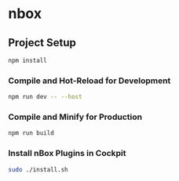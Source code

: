 # nbox

## Project Setup

```sh
npm install
```

### Compile and Hot-Reload for Development

```sh
npm run dev -- --host
```

### Compile and Minify for Production

```sh
npm run build
```

### Install nBox Plugins in Cockpit

```sh
sudo ./install.sh
```
